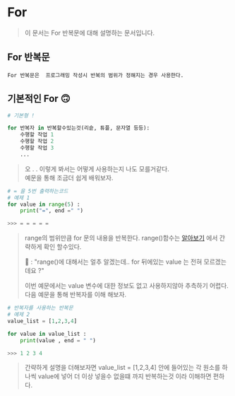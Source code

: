 <!-- for readme.md -->
For 
===
> 이 문서는 For 반복문에 대해 설명하는 문서입니다.
## For 반복문
    For 반복문은  프로그래밍 작성시 반복의 범위가 정해지는 경우 사용한다.

    
     

## 기본적인 For 🙃

    


```python 
# 기본형 ! 

for 반복자 in 반복할수있는것(리슽, 튜플, 문자열 등등):
    수행할 작업 1
    수행할 작업 2
    수행할 작업 3
    ...

```


> 오 . . 이렇게 봐서는 어떻게 사용하는지 나도 모를거같다.  
> 예문을 통해 조금더 쉽게 배워보자.


```python
# = 을 5번 출력하는코드
# 예제 1
for value in range(5) :
    print("=", end =" ")

>>> = = = = = 
```
> range의 범위만큼 for 문의 내용을 반복한다. range()함수는 [알아보기](../../%EA%B0%99%EC%9D%B4_%EC%82%AC%EC%9A%A9%EB%90%98%EB%8A%94_%ED%95%A8%EC%88%98/README.MD#range) 에서 간략하게 확인 할수있다.
>
> 🤨 : "range()에 대해서는 얼추 알겠는데.. for 뒤에있는 value 는 전혀 모르겠는데요 ?"
>
> 이번 예문에서는 value 변수에 대한 정보도 없고 사용하지않아 추측하기 어렵다. 
다음 예문을 통해 반복자를 이해 해보자.


```python
# 반복자를 사용하는 반복문
# 예제 2
value_list = [1,2,3,4]

for value in value_list :
    print(value , end = " ")

>>> 1 2 3 4 
```
> 간략하게 설명을 더해보자면 value_list = [1,2,3,4] 안에 들어있는 각 원소를 하나씩 value에 넣어 더 이상 넣을수 없을떄 까지 반복하는것 이라 이해하면 편하다.
> 
>
